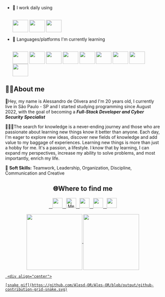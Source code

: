 - 🔭 I work daily using
   <div style="display: inline_block"><br>
   <img align="center" height="40" width="50" src="https://cdn.jsdelivr.net/gh/devicons/devicon/icons/windows8/windows8-original.svg">
   <img align="center" height="40" width="50" src="https://cdn.jsdelivr.net/gh/devicons/devicon/icons/vscode/vscode-original-wordmark.svg">
   <img align="center" height="40" width="50" src="https://cdn.jsdelivr.net/gh/devicons/devicon/icons/linkedin/linkedin-original-wordmark.svg">
          
- 🌱 Languages/platforms I'm currently learning

    <div style="display: inline_block"><br>
    <img align="center" height="40" width="50" src="https://cdn.jsdelivr.net/gh/devicons/devicon/icons/java/java-original-wordmark.svg">
    <img align="center" height="40" width="50" src="https://cdn.jsdelivr.net/gh/devicons/devicon/icons/python/python-original-wordmark.svg">
    <img align="center" height="40" width="50" src="https://cdn.jsdelivr.net/gh/devicons/devicon/icons/c/c-original.svg">
    <img align="center" height="40" width="50" src="https://cdn.jsdelivr.net/gh/devicons/devicon/icons/oracle/oracle-original.svg">
    <img align="center" height="40" width="50" src="https://cdn.jsdelivr.net/gh/devicons/devicon/icons/mysql/mysql-plain-wordmark.svg">
    <img align="center" height="40" width="50" src="https://cdn.jsdelivr.net/gh/devicons/devicon/icons/javascript/javascript-original.svg">
    <img align="center" height="40" width="50" src="https://cdn.jsdelivr.net/gh/devicons/devicon/icons/html5/html5-original-wordmark.svg">
    <img align="center" height="40" width="50" src="https://cdn.jsdelivr.net/gh/devicons/devicon/icons/figma/figma-original.svg">
    <img align="center" height="40" width="50" src="https://cdn.jsdelivr.net/gh/devicons/devicon/icons/css3/css3-original-wordmark.svg">
          
<div>
    <h2>👨‍💻About me</h2>
    <img align="right" height="400px" >
     <p>📌Hey, my name is Alessandro de Olivera and I'm 20 years old, I currently live in São Paulo - SP and I started studying programming since August 2022, with the goal of becoming a
       <b><i>Full-Stack Developer and Cyber Security Specialist</i></b></p>
    💆🏽‍♂️The search for knowledge is a never-ending journey and those who are passionate about learning new things know it better than anyone. Each day, I'm eager to explore new ideas, discover new fields of knowledge and add value to my baggage of experiences. Learning new things is more than just a hobby for me. It's a passion, a lifestyle. I know that by learning, I can expand my perspectives, increase my ability to solve problems, and most importantly, enrich my life.</p>  
    🧬 <b>Soft Skills:</b> Teamwork, Leadership, Organization, Discipline, Communication and Creative</p>

  <div>
<h2 align="center">🌐Where to find me</h2>
  <div align="center">
    <a href="https://github.com/Alesd-OR" target="_blank">
      &nbsp;&nbsp; <img height="32px" src="https://img.shields.io/badge/GitHub-100000?style=for-the-badge&logo=github&logoColor=white">
    </a>
    <a href="mailto:alessandro1395271@gmail.com" target="_blank">
       &nbsp; <img height="32px" src="https://img.shields.io/badge/Gmail-D14836?style=for-the-badge&logo=gmail&logoColor=white" alt="Meu e-mail">
    </a>
    <a href="https://www.linkedin.com/in/alesd-or/" target="_blank">
      &nbsp; <img height="32px" src="https://img.shields.io/badge/LinkedIn-0077B5?style=for-the-badge&logo=linkedin&logoColor=white">
    </a>
    <a href="https://www.instagram.com/al_oliver.r/" target="_blank">
    &nbsp; <img height="32px" src="https://img.shields.io/badge/Instagram-E4405F?style=for-the-badge&logo=instagram&logoColor=white">
     </a>
     <a href="https://www.duolingo.com/profile/Ale_Oliver" target="_blank">
     &nbsp; <img height="32px" src="https://img.shields.io/badge/Duolingo-58CC02?style=for-the-badge&logo=Duolingo&logoColor=white">
     </a>
            
</div><br>
    <div align="center">
    <a href="https://github.com/Alesd-OR">
      <img height="180em" align="center" src="https://github-readme-streak-stats.herokuapp.com?user=Alesd-OR&theme=radical">
      <img height="180em" align="center" src="https://github-readme-stats.vercel.app/api?username=Alesd-OR&show_icons=true&theme=radical">
     </div>
       
     <div align="center">

    [snake gif](https://github.com/Alesd-OR/Ales-OR/blob/output/github-contribution-grid-snake.svg)
